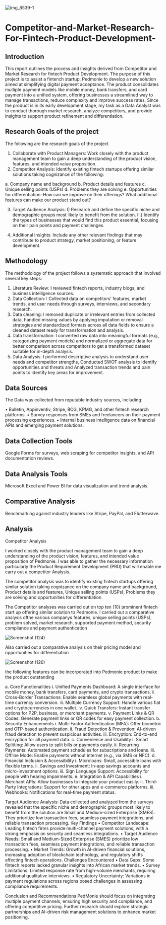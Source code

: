 ![img_8539-1](https://github.com/user-attachments/assets/0543dc1b-6d79-4276-81f9-23c9f23667a7)
# Competitor-and-Market-Research-For-Fintech-Product-Development-

## Introduction 

This report outlines the process and insights derived from Competitor and Market Research for fintech Product Development. The purpose of this project is to assist a fintench startup, Pedmonie to develop a new solution aimed at simplifying digital payment acceptance. The product consolidates multiple payment models like mobile money, bank transfers, and card payment into a unified system, offering businesses a streamlined way to manage transactions, reduce complexity and improve success rates. Since the product is in its early development stage, my task as a Data Analyst was to conduct thorough market research, analyze competitors, and provide insights to support product refinement and differentiation.


## Research Goals of the project

The following are the research goals of the project

1. 	Collaborate with Product Managers: Work closely with the product management team to gain a deep understanding of the product vision, features, and intended value proposition.
2. 	Competitor Analysis: Identify existing fintech startups offering similar solutions taking cognizance of the following:

a. Company name and background
b. Product details and features
c.	Unique selling points (USPs)
d.	Problems they are solving
e.	Opportunities for differentiation: How can we improve on their offerings? What additional features can make our product stand out?

3.	Target Audience Analysis: 
I) Research and define the specific niche and demographic groups most likely to benefit from the solution. 
II.) Identify the types of businesses that would find this product essential, focusing on their pain points and payment challenges.

4.	Additional Insights: Include any other relevant findings that may contribute to product strategy, market positioning, or feature development.

## Methodology

The methodology of the project follows a systematic approach that involved several key steps:
1.	Literature Review: I reviewed fintech reports, industry blogs, and business intelligence sources.
2.	Data Collection: I Collected data on competitors’ features, market trends, and user needs through surveys, interviews, and secondary research.
3.	Data cleaning: I removed duplicate or irrelevant entries from collected data, handled missing values by applying imputation or removal strategies and standardized formats across all data fields to ensure a cleaned dataset ready for transformation and analysis.
4.	Data transformation: I converted raw data into meaningful formats (e.g., categorizing payment models) and normalized or aggregate data for better comparison across competitors to get a transformed dataset suitable for in-depth analysis.
5.	Data Analysis: I performed descriptive analysis to understand user needs and competitor strengths, Conducted SWOT analysis to identify opportunities and threats and Analyzed transaction trends and pain points to identify key areas for improvement. 

## Data Sources
The Data was collected from reputable industry sources, including:

•	Bulletin, Appinventiv, Stripe, BCG, KPMG, and other fintech research platforms.
•	Survey responses from SMEs and freelancers on their payment processing experiences.
•	Internal business intelligence data on financial APIs and emerging payment solutions.

## Data Collection Tools 
Google Forms for surveys, web scraping for competitor insights, and API documentation reviews.

## Data Analysis Tools 
Microsoft Excel and Power BI for data visualization and trend analysis.

## Comparative Analysis 
Benchmarking against industry leaders like Stripe, PayPal, and Flutterwave.

## Analysis

Competitor Analysis

I worked closely with the product management team to gain a deep understanding of the product vision, features, and intended value proposition of Pedmonie. I was able to gather the necessary information particularly the Product Requirement Development (PRD) that will enable me carry out a competitor Analysis.

The competitor analysis was to identify existing fintech startups offering similar solution taking cognizance on the company name and background, Product details and features, Unique selling points (USPs), Problems they are solving and opportunities for differentiation.

The Competitor analyses was carried out on top ten (10) prominent fintech start up offering similar solution to Pedmonie. I carried out a comparative analysis ofthe various companys features, unique selling points (USPs), problem solved, market research, supported payment method, security compliance and payment authentication 

![Screenshot (124)](https://github.com/user-attachments/assets/4dacaab3-4afb-482a-ad74-8fe13ce0a1ce)

Also carried out a comparative analysis on their pricing model and opportunities for differentiation

![Screenshot (126)](https://github.com/user-attachments/assets/9058f7b8-af6d-4711-a5b1-895d9b65ee6f)






the following features can be incorporated into Pedmonie product to make the product outstanding





a. Core Functionalities
i.	Unified Payments Dashboard: A single interface for mobile money, bank transfers, card payments, and crypto transactions.
ii.	Cross-Border Transactions: Enable seamless global payments with real-time currency conversion.
iii.	Multiple Currency Support: Handle various fiat and cryptocurrencies in one wallet.
iv.	Quick Transfers: Instant transfer options for P2P, business, or merchant payments.
v.	Payment Links & QR Codes: Generate payment links or QR codes for easy payment collection.
b. Security Enhancements
i.	Multi-Factor Authentication (MFA): Offer biometric and OTP-based authentication.
ii.	Fraud Detection & Prevention: AI-driven fraud detection to prevent suspicious activities.
iii.	Encryption: End-to-end encryption for all payment data.
c. Convenience and Usability
i.	Smart Splitting: Allow users to split bills or payments easily.
ii.	Recurring Payments: Automated payment schedules for subscriptions and loans.
iii.	Offline Mode: Enable payments without internet (e.g., via SMS or NFC).
d. Financial Inclusion & Accessibility
i.	Microloans: Small, accessible loans with flexible terms.
ii.	Savings and Investment: In-app savings accounts and micro-investment options.
iii.	Sign Language Support: Accessibility for people with hearing impairments.
e. Integration & API Capabilities
i.	Merchant APIs: Allow businesses to integrate your product easily.
ii.	Third-Party Integrations: Support for other apps and e-commerce platforms.
iii.	Webhooks: Notifications for real-time payment status.

Target Audience Analysis: 
Data collected and analyzed from the surveys revealed that the specific niche and demographic groups most likely to benefit from the solution are Small and Medium-sized Enterprise (SMES). They prioritize low transaction fees, seamless payment integrations, and reliable transaction processing.
Key Findings
•	Competitor Landscape: Leading fintech firms provide multi-channel payment solutions, with a strong emphasis on security and seamless integrations.
•	Target Audience Needs: Small and Medium-Sized Enterprise (SMES) prioritize low transaction fees, seamless payment integrations, and reliable transaction processing.
•	Market Trends: Growth in AI-driven financial solutions, increasing adoption of blockchain technology, and regulatory shifts affecting fintech operations.
Challenges Encountered
•	Data Gaps: Some fintech reports lacked granular insights into African market trends.
•	Survey Limitations: Limited response rate from high-volume merchants, requiring additional qualitative interviews.
•	Regulatory Uncertainty: Variations in payment regulations across regions posed challenges in assessing compliance requirements.


Conclusion and Recommendations 
PedMonie should focus on integrating multiple payment channels, ensuring high security and compliance, and offering competitive pricing. Further research should explore strategic partnerships and AI-driven risk management solutions to enhance market positioning.

